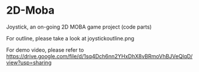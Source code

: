# 2D-Moba
Joystick, an on-going 2D MOBA game project (code parts)

For outline, please take a look at joystickoutline.png

For demo video, please refer to https://drive.google.com/file/d/1sq4Dch6nn2YHxDhX8vBRmoVhBJVeQlqD/view?usp=sharing
